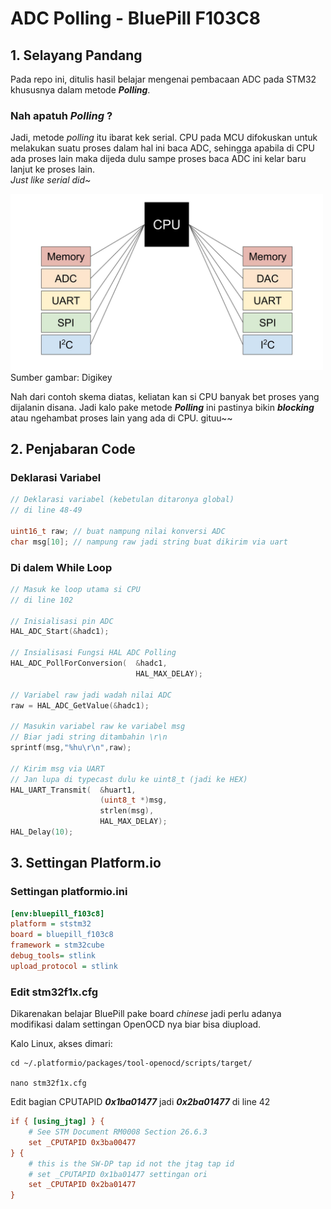 # ADC Polling - BluePill F103C8

## 1. Selayang Pandang
Pada repo ini, ditulis hasil belajar mengenai pembacaan ADC pada STM32 khususnya dalam metode _**Polling**_.<br>
### Nah apatuh _**Polling**_ ?
Jadi, metode _polling_ itu ibarat kek serial. CPU pada MCU difokuskan untuk melakukan suatu proses dalam hal ini baca ADC, sehingga apabila di CPU ada proses lain maka dijeda dulu sampe proses baca ADC ini kelar baru lanjut ke proses lain. <br> _Just like serial did~_

<img src="./asset/EntireSystem.jpeg" width="500"><br>
Sumber gambar: Digikey

Nah dari contoh skema diatas, keliatan kan si CPU banyak bet proses yang dijalanin disana. Jadi kalo pake metode _**Polling**_ ini pastinya bikin _**blocking**_ atau ngehambat proses lain yang ada di CPU. gituu~~

## 2. Penjabaran Code
### Deklarasi Variabel
```C
// Deklarasi variabel (kebetulan ditaronya global)
// di line 48-49

uint16_t raw; // buat nampung nilai konversi ADC
char msg[10]; // nampung raw jadi string buat dikirim via uart
```
### Di dalem While Loop
```C
// Masuk ke loop utama si CPU
// di line 102

// Inisialisasi pin ADC
HAL_ADC_Start(&hadc1);

// Insialisasi Fungsi HAL ADC Polling
HAL_ADC_PollForConversion(  &hadc1,
                            HAL_MAX_DELAY);

// Variabel raw jadi wadah nilai ADC
raw = HAL_ADC_GetValue(&hadc1);

// Masukin variabel raw ke variabel msg
// Biar jadi string ditambahin \r\n
sprintf(msg,"%hu\r\n",raw);

// Kirim msg via UART
// Jan lupa di typecast dulu ke uint8_t (jadi ke HEX)
HAL_UART_Transmit(  &huart1,
                    (uint8_t *)msg,
                    strlen(msg),
                    HAL_MAX_DELAY);
HAL_Delay(10);
```

## 3. Settingan Platform.io
### Settingan platformio.ini
```ini
[env:bluepill_f103c8]
platform = ststm32
board = bluepill_f103c8
framework = stm32cube
debug_tools= stlink
upload_protocol = stlink
```
### Edit stm32f1x.cfg
Dikarenakan belajar BluePill pake board _chinese_ jadi perlu adanya modifikasi dalam settingan OpenOCD nya biar bisa diupload. <br>

Kalo Linux, akses dimari:
```shell
cd ~/.platformio/packages/tool-openocd/scripts/target/

nano stm32f1x.cfg
```
Edit bagian CPUTAPID _**0x1ba01477**_ jadi _**0x2ba01477**_ di line 42 
```cfg
if { [using_jtag] } {
    # See STM Document RM0008 Section 26.6.3
    set _CPUTAPID 0x3ba00477
} {
    # this is the SW-DP tap id not the jtag tap id
    # set _CPUTAPID 0x1ba01477 settingan ori
    set _CPUTAPID 0x2ba01477
}
```